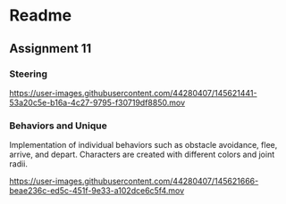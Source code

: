 # Readme

## Assignment 11


### Steering





https://user-images.githubusercontent.com/44280407/145621441-53a20c5e-b16a-4c27-9795-f30719df8850.mov











### Behaviors and Unique

Implementation of individual behaviors such as obstacle avoidance, flee, arrive, and depart. Characters are created with different colors and joint radii.








https://user-images.githubusercontent.com/44280407/145621666-beae236c-ed5c-451f-9e33-a102dce6c5f4.mov






